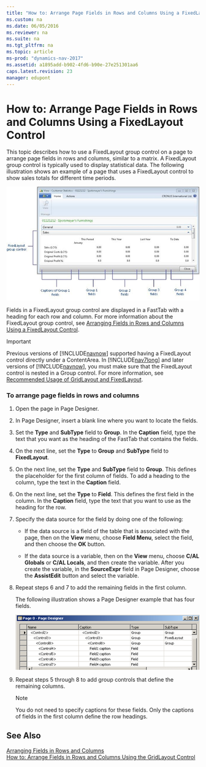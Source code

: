 ```yaml
---
title: "How to: Arrange Page Fields in Rows and Columns Using a FixedLayout Control"
ms.custom: na
ms.date: 06/05/2016
ms.reviewer: na
ms.suite: na
ms.tgt_pltfrm: na
ms.topic: article
ms-prod: "dynamics-nav-2017"
ms.assetid: a1895add-b902-4fd6-b90e-27e251301aa6
caps.latest.revision: 23
manager: edupont
---
```

# How to: Arrange Page Fields in Rows and Columns Using a FixedLayout Control
This topic describes how to use a FixedLayout group control on a page to arrange page fields in rows and columns, similar to a matrix. A FixedLayout group control is typically used to display statistical data. The following illustration shows an example of a page that uses a FixedLayout control to show sales totals for different time periods.  
  
 ![Screenshot of a FixedLayout example](media/NAVRTCFixedLayoutExample.jpg "NAVRTCFixedLayoutExample")  
  
 Fields in a FixedLayout group control are displayed in a FastTab with a heading for each row and column. For more information about the FixedLayout group control, see [Arranging Fields in Rows and Columns Using a FixedLayout Control](Arranging-Fields-in-Rows-and-Columns-Using-a-FixedLayout-Control.md).  
  
> [!IMPORTANT]  
>  Previous versions of [!INCLUDE[navnow](includes/navnow_md.md)] supported having a FixedLayout control directly under a ContentArea. In [!INCLUDE[nav7long](includes/nav7long_md.md)] and later versions of [!INCLUDE[navnow](includes/navnow_md.md)], you must make sure that the FixedLayout control is nested in a Group control. For more information, see [Recommended Usage of GridLayout and FixedLayout](Recommended-Usage-of-GridLayout-and-FixedLayout.md).  
  
### To arrange page fields in rows and columns  
  
1.  Open the page in Page Designer.  
  
2.  In Page Designer, insert a blank line where you want to locate the fields.  
  
3.  Set the **Type** and **SubType** field to **Group**. In the **Caption** field, type the text that you want as the heading of the FastTab that contains the fields.  
  
4.  On the next line, set the **Type** to **Group** and **SubType** field to **FixedLayout**.  
  
5.  On the next line, set the **Type** and **SubType** field to **Group**. This defines the placeholder for the first column of fields. To add a heading to the column, type the text in the **Caption** field.  
  
6.  On the next line, set the **Type** to **Field**. This defines the first field in the column. In the **Caption** field, type the text that you want to use as the heading for the row.  
  
7.  Specify the data source for the field by doing one of the following:  
  
    -   If the data source is a field of the table that is associated with the page, then on the **View** menu, choose **Field Menu**, select the field, and then choose the **OK** button.  
  
    -   If the data source is a variable, then on the **View** menu, choose **C/AL Globals** or **C/AL Locals**, and then create the variable. After you create the variable, in the **SourceExpr** field in Page Designer, choose the **AssistEdit** button and select the variable.  
  
8.  Repeat steps 6 and 7 to add the remaining fields in the first column.  
  
     The following illustration shows a Page Designer example that has four fields.  
  
     ![FixedLayout group example in Page Designer](media/NAVRTCFixedLayoutPageDesignerGroup.PNG "NAVRTCFixedLayoutPageDesignerGroup")  
  
9. Repeat steps 5 through 8 to add group controls that define the remaining columns.  
  
    > [!NOTE]  
    >  You do not need to specify captions for these fields. Only the captions of fields in the first column define the row headings.  
  
## See Also  
 [Arranging Fields in Rows and Columns](Arranging-Fields-in-Rows-and-Columns.md)   
 [How to: Arrange Fields in Rows and Columns Using the GridLayout Control](How-to--Arrange%20Fields%20in%20Rows%20and%20Columns%20Using%20the%20GridLayout%20Control.md)